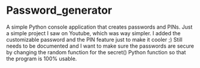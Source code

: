 # Password_generator
A simple Python console application that creates passwords and PINs. Just a simple project I saw on Youtube, which was way simpler.
I added the customizable password and the PIN feature just to make it cooler ;)
Still needs to be documented and I want to make sure the passwords are secure by changing the random function for the secret() Python function
so that the program is 100% usable.
